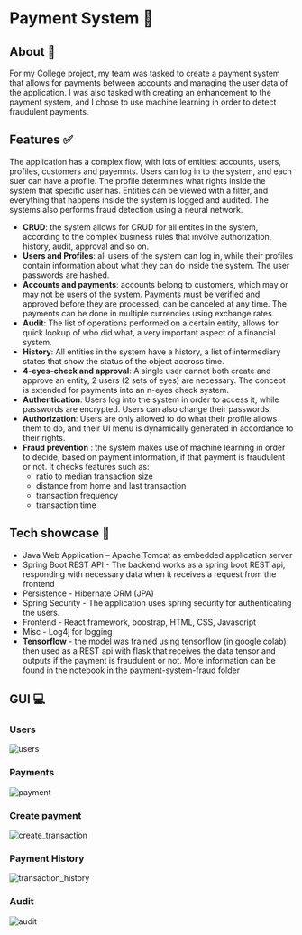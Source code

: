 # Payment System :currency_exchange:

## About :thought_balloon:

For my College project, my team was tasked to create a payment system that allows for payments between accounts and managing the user data of the application. I was also tasked with creating an enhancement to the payment system, and I chose to use machine learning in order to detect fraudulent payments.

## Features :white_check_mark:

The application has a complex flow, with lots of entities: accounts, users, profiles, customers and payemnts. Users can log in to the system, and each suer can have a profile. The profile determines what rights inside the system that specific user has. Entities can be viewed with a filter, and everything that happens inside the system is logged and audited. The systems also performs fraud detection using a neural network.

- **CRUD**: the system allows for CRUD for all entites in the system, according to the complex business rules that involve authorization, history, audit, approval and so on.
- **Users and Profiles**: all users of the system can log in, while their profiles contain information about what they can do inside the system. The user passwords are hashed.
- **Accounts and payments**: accounts belong to customers, which may or may not be users of the system. Payments must be verified and approved before they are processed, can be canceled at any time. The payments can be done in multiple currencies using exchange rates.
- **Audit**: The list of operations performed on a certain entity, allows for quick lookup of who did what, a very important aspect of a financial system.
- **History**: All entities in the system have a history, a list of intermediary states that show the status of the object accross time.
- **4-eyes-check and approval**: A single user cannot both create and approve an entity, 2 users (2 sets of eyes) are necessary. The concept is extended for payments into an n-eyes check system.
- **Authentication**: Users log into the system in order to access it, while passwords are encrypted. Users can also change their passwords.
- **Authorization**: Users are only allowed to do what their profile allows them to do, and their UI menu is dynamically generated in accordance to their rights.
- **Fraud prevention** : the system makes use of machine learning in order to decide, based on payment information, if that payment is fraudulent or not. It checks features such as:
  - ratio to median transaction size
  - distance from home and last transaction
  - transaction frequency
  - transaction time

## Tech showcase :hammer:

- Java Web Application – Apache Tomcat as embedded application server
- Spring Boot REST API - The backend works as a spring boot REST api, responding with necessary data when it receives a request from the frontend
- Persistence - Hibernate ORM (JPA)
- Spring Security - The application uses spring security for authenticating the users.
- Frontend - React framework, boostrap, HTML, CSS, Javascript
- Misc - Log4j for logging
- **Tensorflow** - the model was trained using tensorflow (in google colab) then used as a REST api with flask that receives the data tensor and outputs if the payment is fraudulent or not. More information can be found in the notebook in the payment-system-fraud folder

## GUI :computer:

### Users

![users](https://github.com/Jailor/payment-system/assets/44724573/9be99f89-fd08-4c23-b9e1-007a76d416f9)

### Payments

![payment](https://github.com/Jailor/payment-system/assets/44724573/283aa237-41b9-4860-97ac-79a43f7f4071)

### Create payment

![create_transaction](https://github.com/Jailor/payment-system/assets/44724573/9f7aff0e-b08c-4623-8491-6cb581bfdedc)

### Payment History

![transaction_history](https://github.com/Jailor/payment-system/assets/44724573/ee2c94c6-2773-4457-8825-e641d158cc89)

### Audit

![audit](https://github.com/Jailor/payment-system/assets/44724573/40d2acd1-3f2a-496e-8578-eed2ac187dc9)
